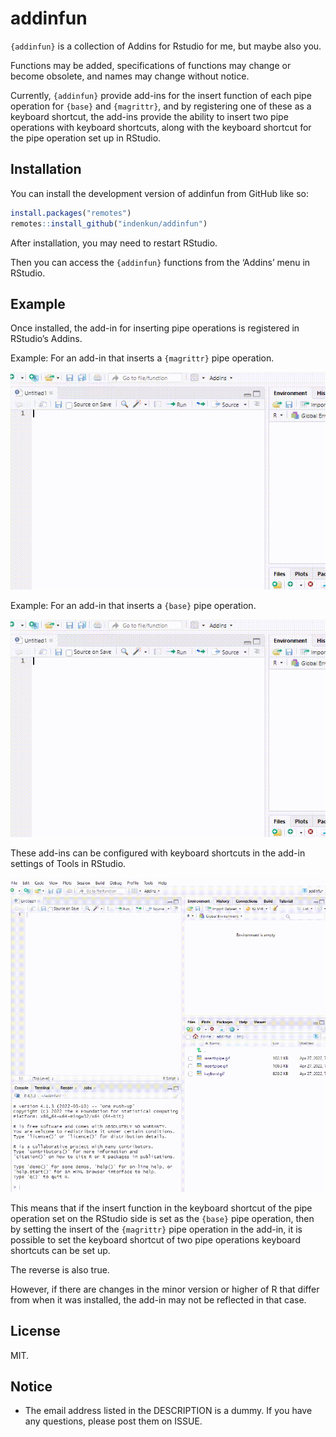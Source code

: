 
<!-- README.md is generated from README.Rmd. Please edit that file -->

# addinfun

`{addinfun}` is a collection of Addins for Rstudio for me, but maybe
also you.

Functions may be added, specifications of functions may change or become
obsolete, and names may change without notice.

Currently, `{addinfun}` provide add-ins for the insert function of each
pipe operation for `{base}` and `{magrittr}`, and by registering one of
these as a keyboard shortcut, the add-ins provide the ability to insert
two pipe operations with keyboard shortcuts, along with the keyboard
shortcut for the pipe operation set up in RStudio.

## Installation

You can install the development version of addinfun from GitHub like so:

``` r
install.packages("remotes")
remotes::install_github("indenkun/addinfun")
```

After installation, you may need to restart RStudio.

Then you can access the `{addinfun}` functions from the ‘Addins’ menu in
RStudio.

## Example

Once installed, the add-in for inserting pipe operations is registered
in RStudio’s Addins.

Example: For an add-in that inserts a `{magrittr}` pipe operation.

![](img/insertpipe.gif)

Example: For an add-in that inserts a `{base}` pipe operation.

![](img/insertbpipe.gif)

These add-ins can be configured with keyboard shortcuts in the add-in
settings of Tools in RStudio.

![](img/keybord.gif)

This means that if the insert function in the keyboard shortcut of the
pipe operation set on the RStudio side is set as the `{base}` pipe
operation, then by setting the insert of the `{magrittr}` pipe operation
in the add-in, it is possible to set the keyboard shortcut of two pipe
operations keyboard shortcuts can be set up.

The reverse is also true.

However, if there are changes in the minor version or higher of R that
differ from when it was installed, the add-in may not be reflected in
that case.

## License

MIT.

## Notice

-   The email address listed in the DESCRIPTION is a dummy. If you have
    any questions, please post them on ISSUE.
